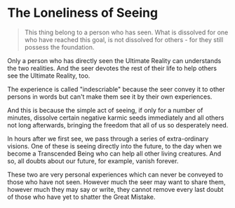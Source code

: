 # The Loneliness of Seeing

> This thing belong to a person who has seen. What is dissolved for one who have reached this goal, is not dissolved for others - for they still possess the foundation.

Only a person who has directly seen the Ultimate Reality can understands the two realities. And the seer devotes the rest of their life to help others see the Ultimate Reality, too.

The experience is called "indescriable" because the seer convey it to other persons in words but can't make them see it by their own experiences. 

And this is because the simple act of seeing, if only for a number of minutes, dissolve certain negative karmic seeds immediately and all others not long afterwards, bringing the freedom that all of us so desperately need.

In hours after we first see, we pass through a series of extra-ordinary visions. One of these is seeing directly into the future, to the day when we become a Transcended Being who can help all other living creatures. And so, all doubts about our future, for example, vanish forever.

These two are very personal experiences which can never be conveyed to those who have not seen. However much the seer may want to share them, however much they may say or write, they cannot remove every last doubt of those who have yet to shatter the Great Mistake.
